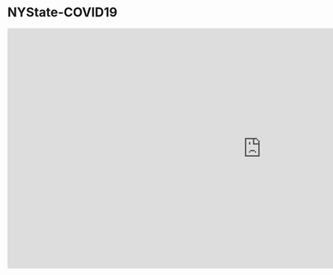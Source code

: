 # NYState-COVID19
<iframe width="1140" height="541.25" src="https://app.powerbi.com/reportEmbed?reportId=756b7b3a-846a-49e1-881a-c17c5a251f63&autoAuth=true&ctid=644d9875-54f6-4f5f-b562-2a14755779f7&config=eyJjbHVzdGVyVXJsIjoiaHR0cHM6Ly93YWJpLXVzLWVhc3QyLXJlZGlyZWN0LmFuYWx5c2lzLndpbmRvd3MubmV0LyJ9" frameborder="0" allowFullScreen="true"></iframe>
